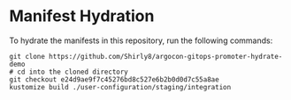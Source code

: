 # Manifest Hydration

To hydrate the manifests in this repository, run the following commands:

```shell
git clone https://github.com/Shirly8/argocon-gitops-promoter-hydrate-demo
# cd into the cloned directory
git checkout e24d9ae9f7c45276bd8c527e6b2b0d0d7c55a8ae
kustomize build ./user-configuration/staging/integration
```
